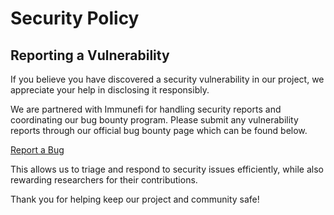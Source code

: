# Security Policy

## Reporting a Vulnerability

If you believe you have discovered a security vulnerability in our project, we appreciate your help in disclosing it responsibly.

We are partnered with Immunefi for handling security reports and coordinating our bug bounty program. Please submit any vulnerability reports through our official bug bounty page which can be found below.

[Report a Bug](https://immunefi.com/bug-bounty/omron/)

This allows us to triage and respond to security issues efficiently, while also rewarding researchers for their contributions.

Thank you for helping keep our project and community safe!
